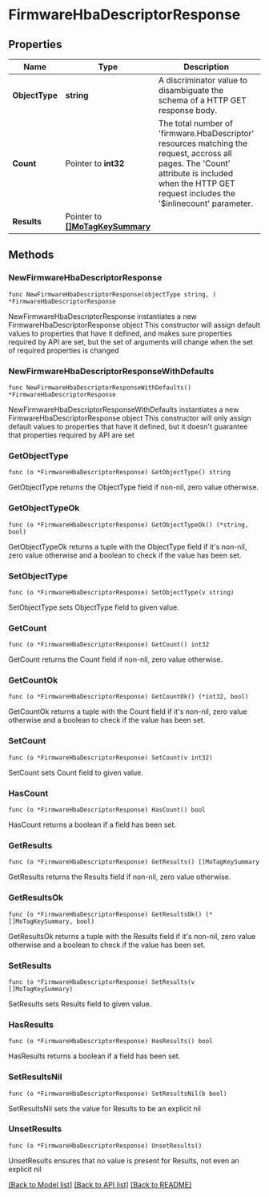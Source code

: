 # FirmwareHbaDescriptorResponse

## Properties

Name | Type | Description | Notes
------------ | ------------- | ------------- | -------------
**ObjectType** | **string** | A discriminator value to disambiguate the schema of a HTTP GET response body. | 
**Count** | Pointer to **int32** | The total number of &#39;firmware.HbaDescriptor&#39; resources matching the request, accross all pages. The &#39;Count&#39; attribute is included when the HTTP GET request includes the &#39;$inlinecount&#39; parameter. | [optional] 
**Results** | Pointer to [**[]MoTagKeySummary**](MoTagKeySummary.md) |  | [optional] 

## Methods

### NewFirmwareHbaDescriptorResponse

`func NewFirmwareHbaDescriptorResponse(objectType string, ) *FirmwareHbaDescriptorResponse`

NewFirmwareHbaDescriptorResponse instantiates a new FirmwareHbaDescriptorResponse object
This constructor will assign default values to properties that have it defined,
and makes sure properties required by API are set, but the set of arguments
will change when the set of required properties is changed

### NewFirmwareHbaDescriptorResponseWithDefaults

`func NewFirmwareHbaDescriptorResponseWithDefaults() *FirmwareHbaDescriptorResponse`

NewFirmwareHbaDescriptorResponseWithDefaults instantiates a new FirmwareHbaDescriptorResponse object
This constructor will only assign default values to properties that have it defined,
but it doesn't guarantee that properties required by API are set

### GetObjectType

`func (o *FirmwareHbaDescriptorResponse) GetObjectType() string`

GetObjectType returns the ObjectType field if non-nil, zero value otherwise.

### GetObjectTypeOk

`func (o *FirmwareHbaDescriptorResponse) GetObjectTypeOk() (*string, bool)`

GetObjectTypeOk returns a tuple with the ObjectType field if it's non-nil, zero value otherwise
and a boolean to check if the value has been set.

### SetObjectType

`func (o *FirmwareHbaDescriptorResponse) SetObjectType(v string)`

SetObjectType sets ObjectType field to given value.


### GetCount

`func (o *FirmwareHbaDescriptorResponse) GetCount() int32`

GetCount returns the Count field if non-nil, zero value otherwise.

### GetCountOk

`func (o *FirmwareHbaDescriptorResponse) GetCountOk() (*int32, bool)`

GetCountOk returns a tuple with the Count field if it's non-nil, zero value otherwise
and a boolean to check if the value has been set.

### SetCount

`func (o *FirmwareHbaDescriptorResponse) SetCount(v int32)`

SetCount sets Count field to given value.

### HasCount

`func (o *FirmwareHbaDescriptorResponse) HasCount() bool`

HasCount returns a boolean if a field has been set.

### GetResults

`func (o *FirmwareHbaDescriptorResponse) GetResults() []MoTagKeySummary`

GetResults returns the Results field if non-nil, zero value otherwise.

### GetResultsOk

`func (o *FirmwareHbaDescriptorResponse) GetResultsOk() (*[]MoTagKeySummary, bool)`

GetResultsOk returns a tuple with the Results field if it's non-nil, zero value otherwise
and a boolean to check if the value has been set.

### SetResults

`func (o *FirmwareHbaDescriptorResponse) SetResults(v []MoTagKeySummary)`

SetResults sets Results field to given value.

### HasResults

`func (o *FirmwareHbaDescriptorResponse) HasResults() bool`

HasResults returns a boolean if a field has been set.

### SetResultsNil

`func (o *FirmwareHbaDescriptorResponse) SetResultsNil(b bool)`

 SetResultsNil sets the value for Results to be an explicit nil

### UnsetResults
`func (o *FirmwareHbaDescriptorResponse) UnsetResults()`

UnsetResults ensures that no value is present for Results, not even an explicit nil

[[Back to Model list]](../README.md#documentation-for-models) [[Back to API list]](../README.md#documentation-for-api-endpoints) [[Back to README]](../README.md)


